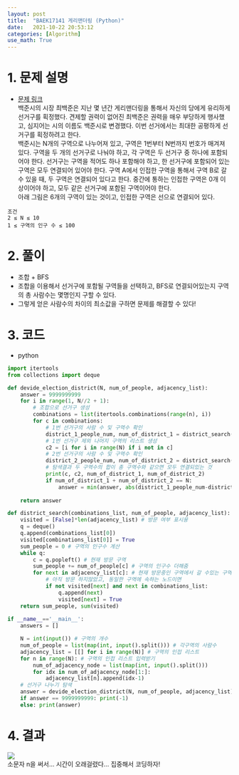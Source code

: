 ```yaml
---
layout: post
title:  "BAEK17141 게리맨더링 (Python)"
date:   2021-10-22 20:53:12
categories: [Algorithm]
use_math: True
---
```


# 1. 문제 설명
* [문제 링크](https://www.acmicpc.net/problem/17471)  
백준시의 시장 최백준은 지난 몇 년간 게리맨더링을 통해서 자신의 당에게 유리하게 선거구를 획정했다. 견제할 권력이 없어진 최백준은 권력을 매우 부당하게 행사했고, 심지어는 시의 이름도 백준시로 변경했다. 이번 선거에서는 최대한 공평하게 선거구를 획정하려고 한다.  
백준시는 N개의 구역으로 나누어져 있고, 구역은 1번부터 N번까지 번호가 매겨져 있다. 구역을 두 개의 선거구로 나눠야 하고, 각 구역은 두 선거구 중 하나에 포함되어야 한다. 선거구는 구역을 적어도 하나 포함해야 하고, 한 선거구에 포함되어 있는 구역은 모두 연결되어 있어야 한다. 구역 A에서 인접한 구역을 통해서 구역 B로 갈 수 있을 때, 두 구역은 연결되어 있다고 한다. 중간에 통하는 인접한 구역은 0개 이상이어야 하고, 모두 같은 선거구에 포함된 구역이어야 한다.  
아래 그림은 6개의 구역이 있는 것이고, 인접한 구역은 선으로 연결되어 있다.

```
조건
2 ≤ N ≤ 10
1 ≤ 구역의 인구 수 ≤ 100
```

# 2. 풀이
* 조합 + BFS
* 조합을 이용해서 선거구에 포함될 구역들을 선택하고, BFS로 연결되어있는지 구역의 총 사람수는 몇명인지 구할 수 있다.
* 그렇게 얻은 사람수의 차이의 최소값을 구하면 문제를 해결할 수 있다!

# 3. 코드
* python

```python
import itertools
from collections import deque

def devide_election_district(N, num_of_people, adjacency_list):
    answer = 9999999999
    for i in range(1, N//2 + 1):
        # 조합으로 선거구 생성
        combinations = list(itertools.combinations(range(n), i))
        for c in combinations:
            # 1번 선거구의 사람 수 및 구역수 확인
            district_1_people_num, num_of_district_1 = district_search(c, num_of_people, adjacency_list)
            # 1번 선거구 제외 나머지 구역의 리스트 생성
            c2 = [i for i in range(N) if i not in c]
            # 2번 선거구의 사람 수 및 구역수 확인
            district_2_people_num, num_of_district_2 = district_search(c2, num_of_people, adjacency_list) 
            # 탐색결과 두 구역수의 합이 총 구역수와 같으면 모두 연결되있는 것
            print(c, c2, num_of_district_1, num_of_district_2)
            if num_of_district_1 + num_of_district_2 == N:
                answer = min(answer, abs(district_1_people_num-district_2_people_num))
 
    return answer

def district_search(combinations_list, num_of_people, adjacency_list):
    visited = [False]*len(adjacency_list) # 방문 여부 표시용
    q = deque()
    q.append(combinations_list[0])
    visited[combinations_list[0]] = True
    sum_people = 0 # 구역의 인구수 계산
    while q:
        c = q.popleft() # 현재 방문 구역
        sum_people += num_of_people[c] # 구역의 인구수 더해줌
        for next in adjacency_list[c]: # 현재 방문중인 구역에서 갈 수있는 구역중에 탐색
            # 아직 방문 하지않았고, 동일한 구역에 속하는 노드이면
            if not visited[next] and next in combinations_list:
                q.append(next)
                visited[next] = True
    return sum_people, sum(visited)
                
if __name__=='__main__':
    answers = []

    N = int(input()) # 구역의 개수
    num_of_people = list(map(int, input().split())) # 각구역의 사람수
    adjacency_list = [[] for i in range(N)] # 구역의 인접 리스트
    for n in range(N): # 구역의 인접 리스트 입력받기
        num_of_adjacency_node = list(map(int, input().split()))
        for idx in num_of_adjacency_node[1:]:
            adjacency_list[n].append(idx-1)
    # 선거구 나누기 탐색
    answer = devide_election_district(N, num_of_people, adjacency_list)
    if answer == 9999999999: print(-1)
    else: print(answer)
```

# 4. 결과
![](/assets/image/Algorithms/baek_17471_1.PNG)  
소문자 n을 써서... 시간이 오래걸렸다... 집중해서 코딩하자!